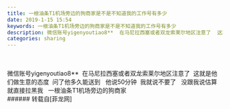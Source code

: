 ```yaml
---
title: 一根油条T1机场旁边的狗商家是不是不知道我的工作号有多少
date: 2019-1-15 15:54
keywords: 一根油条T1机场旁边的狗商家是不是不知道我的工作号有多少
description: 微信账号yigenyoutiao8**  在马尼拉西塞或者双龙索莱尔地区注意了  这就是他们做生意的态度  问了他多久能送到   他说50分钟  我就说不要了   没跟我说估算就直接拉黑我   一根油条T1机场旁边的狗商家
categories: sharing
---
```

<td class="t_f" id="postmessage_2698488">

<br/>
<br/>
微信账号yigenyoutiao8**  在马尼拉西塞或者双龙索莱尔地区注意了  这就是他们做生意的态度  问了他多久能送到   他说50分钟  我就说不要了   没跟我说估算就直接拉黑我   一根油条T1机场旁边的狗商家<br/>
</td>
###### 转载自[菲龙网]